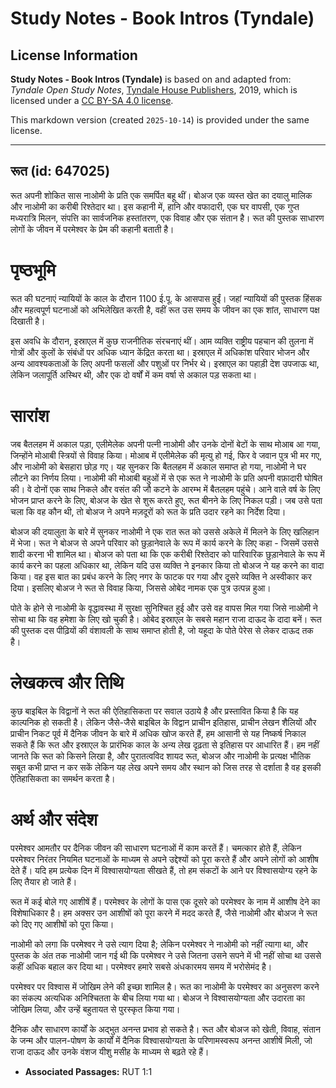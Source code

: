 # Study Notes - Book Intros (Tyndale)

## License Information

**Study Notes - Book Intros (Tyndale)** is based on and adapted from: _Tyndale Open Study Notes_, [Tyndale House Publishers](https://tyndaleopenresources.com/), 2019, which is licensed under a [CC BY-SA 4.0 license](https://creativecommons.org/licenses/by-sa/4.0/legalcode.en).

This markdown version (created `2025-10-14`) is provided under the same license.



--------------------------------

## रूत (id: 647025)

रूत अपनी शोकित सास नाओमी के प्रति एक समर्पित बहू थीं। बोअज एक व्यस्त खेत का दयालु मालिक और नाओमी का करीबी रिश्तेदार था। इस कहानी में, हानि और वफादारी, एक घर वापसी, एक गुप्त मध्यरात्रि मिलन, संपत्ति का सार्वजनिक हस्तांतरण, एक विवाह और एक संतान है। रूत की पुस्तक साधारण लोगों के जीवन में परमेश्वर के प्रेम की कहानी बताती है।

पृष्ठभूमि
=========

रूत की घटनाएं न्यायियों के काल के दौरान 1100 ई.पू. के आसपास हुईं। जहां न्यायियों की पुस्तक हिंसक और महत्वपूर्ण घटनाओं को अभिलेखित करती है, वहीं रूत उस समय के जीवन का एक शांत, साधारण पक्ष दिखाती है।

इस अवधि के दौरान, इस्राएल में कुछ राजनीतिक संरचनाएं थीं। आम व्यक्ति राष्ट्रीय पहचान की तुलना में गोत्रों और कुलों के संबंधों पर अधिक ध्यान केंद्रित करता था। इस्राएल में अधिकांश परिवार भोजन और अन्य आवश्यकताओं के लिए अपनी फसलों और पशुओं पर निर्भर थे। इस्राएल का पहाड़ी देश उपजाऊ था, लेकिन जलापूर्ति अस्थिर थी, और एक दो वर्षों में कम वर्षा से अकाल पड़ सकता था।

सारांश
======

जब बैतलहम में अकाल पड़ा, एलीमेलेक अपनी पत्नी नाओमी और उनके दोनों बेटों के साथ मोआब आ गया, जिन्होंने मोआबी स्त्रियों से विवाह किया। मोआब में एलीमेलेक की मृत्यु हो गई, फिर वे जवान पुत्र भी मर गए, और नाओमी को बेसहारा छोड़ गए। यह सुनकर कि बैतलहम में अकाल समाप्त हो गया, नाओमी ने घर लौटने का निर्णय लिया। नाओमी की मोआबी बहुओं में से एक रूत ने नाओमी के प्रति अपनी वफ़ादारी घोषित की। वे दोनों एक साथ निकले और वसंत की जौ कटने के आरम्भ में बैतलहम पहुंचे। आने वाले वर्ष के लिए भोजन प्राप्त करने के लिए, बोअज के खेत से शुरू करते हुए, रूत बीनने के लिए निकल पड़ी। जब उसे पता चला कि वह कौन थी, तो बोअज ने अपने मज़दूरों को रूत के प्रति उदार रहने का निर्देश दिया।

बोअज की दयालुता के बारे में सुनकर नाओमी ने एक रात रूत को उससे अकेले में मिलने के लिए खलिहान में भेजा। रूत ने बोअज से अपने परिवार को छुड़ानेवाले के रूप में कार्य करने के लिए कहा \- जिसमें उससे शादी करना भी शामिल था। बोअज को पता था कि एक करीबी रिश्तेदार को पारिवारिक छुड़ानेवाले के रूप में कार्य करने का पहला अधिकार था, लेकिन यदि उस व्यक्ति ने इनकार किया तो बोअज ने यह करने का वादा किया। वह इस बात का प्रबंध करने के लिए नगर के फाटक पर गया और दूसरे व्यक्ति ने अस्वीकार कर दिया। इसलिए बोअज ने रूत से विवाह किया, जिससे ओबेद नामक एक पुत्र उत्पन्न हुआ।

पोते के होने से नाओमी के वृद्धावस्था में सुरक्षा सुनिश्चित हुई और उसे वह वापस मिल गया जिसे नाओमी ने सोचा था कि वह हमेशा के लिए खो चुकी है। ओबेद इस्राएल के सबसे महान राजा दाऊद के दादा बनें। रूत की पुस्तक दस पीढ़ियों की वंशावली के साथ समाप्त होती है, जो यहूदा के पोते पेरेस से लेकर दाऊद तक है।

लेखकत्व और तिथि
===============

कुछ बाइबिल के विद्वानों ने रूत की ऐतिहासिकता पर सवाल उठाये है और प्रस्तावित किया है कि यह काल्पनिक हो सकती है। लेकिन जैसे\-जैसे बाइबिल के विद्वान प्राचीन इतिहास, प्राचीन लेखन शैलियों और प्राचीन निकट पूर्व में दैनिक जीवन के बारे में अधिक खोज करते हैं, हम आसानी से यह निष्कर्ष निकाल सकते हैं कि रूत और इस्राएल के प्रारंभिक काल के अन्य लेख दृढ़ता से इतिहास पर आधारित हैं। हम नहीं जानते कि रूत को किसने लिखा है, और पुरातत्वविद शायद रूत, बोअज और नाओमी के प्रत्यक्ष भौतिक सबूत कभी प्राप्त न कर सकें लेकिन यह लेख अपने समय और स्थान को जिस तरह से दर्शाता है वह इसकी ऐतिहासिकता का समर्थन करता है।

अर्थ और संदेश
=============

परमेश्वर आमतौर पर दैनिक जीवन की साधारण घटनाओं में काम करतें हैं। चमत्कार होते हैं, लेकिन परमेश्वर निरंतर नियमित घटनाओं के माध्यम से अपने उद्देश्यों को पूरा करते हैं और अपने लोगों को आशीष देते हैं। यदि हम प्रत्येक दिन में विश्वासयोग्यता सीखते हैं, तो हम संकटों के आने पर विश्वासयोग्य रहने के लिए तैयार हो जाते हैं।

रूत में कई बोले गए आशीषें हैं। परमेश्वर के लोगों के पास एक दूसरे को परमेश्वर के नाम में आशीष देने का विशेषाधिकार है। हम अक्सर उन आशीषों को पूरा करने में मदद करते हैं, जैसे नाओमी और बोअज ने रूत को दिए गए आशीषों को पूरा किया।

नाओमी को लगा कि परमेश्वर ने उसे त्याग दिया है; लेकिन परमेश्वर ने नाओमी को नहीं त्यागा था, और पुस्तक के अंत तक नाओमी जान गई थी कि परमेश्वर ने उसे जितना उसने सपने में भी नहीं सोचा था उससे कहीं अधिक बहाल कर दिया था। परमेश्वर हमारे सबसे अंधकारमय समय में भरोसेमंद है।

परमेश्वर पर विश्वास में जोखिम लेने की इच्छा शामिल है। रूत का नाओमी के परमेश्वर का अनुसरण करने का संकल्प अत्यधिक अनिश्चितता के बीच लिया गया था। बोअज ने विश्वासयोग्यता और उदारता का जोखिम लिया, और उन्हें बहुतायत से पुरस्कृत किया गया।

दैनिक और साधारण कार्यों के अद्भुत अनन्त प्रभाव हो सकते है। रूत और बोअज को खेती, विवाह, संतान के जन्म और पालन\-पोषण के कार्यों में दैनिक विश्वासयोग्यता के परिणामस्वरूप अनन्त आशीषें मिली, जो राजा दाऊद और उनके वंशज यीशु मसीह के माध्यम से बढ़ते रहे हैं।

* **Associated Passages:** RUT 1:1

